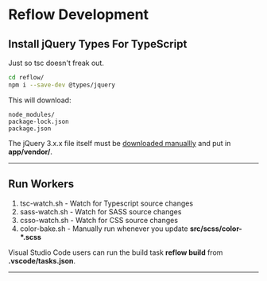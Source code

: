 # Reflow Development

## Install jQuery Types For TypeScript

Just so tsc doesn't freak out.

```bash
cd reflow/
npm i --save-dev @types/jquery
```

This will download:
```text
node_modules/
package-lock.json
package.json
```

The jQuery 3.x.x file itself must be [downloaded manuallly](https://jquery.com/download/) and put in **app/vendor/**.

---

## Run Workers

1. tsc-watch.sh - Watch for Typescript source changes
2. sass-watch.sh - Watch for SASS source changes
3. csso-watch.sh - Watch for CSS source changes
4. color-bake.sh - Manually run whenever you update **src/scss/color-*.scss**

Visual Studio Code users can run the build task **reflow build** from **.vscode/tasks.json**.

---
